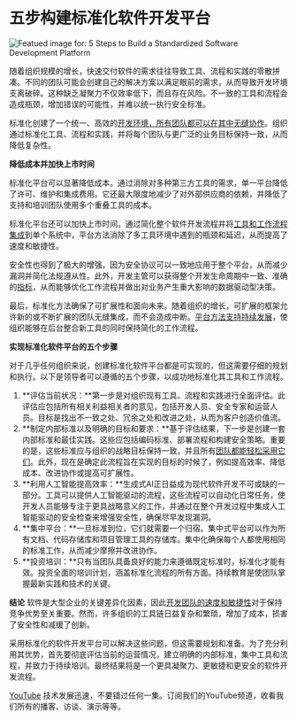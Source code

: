# 五步构建标准化软件开发平台

![Featued image for: 5 Steps to Build a Standardized Software Development Platform](https://cdn.thenewstack.io/media/2025/01/7afa13b3-line-1024x576.jpg)

随着组织规模的增长，快速交付软件的需求往往导致工具、流程和实践的零散拼凑。不同的团队可能会创建自己的解决方案以满足眼前的需求，从而导致开发环境支离破碎。这种缺乏凝聚力不仅效率低下，而且存在风险。不一致的工具和流程会造成瓶颈，增加错误的可能性，并难以统一执行安全标准。

标准化创建了一个统一、高效的[开发环境，所有团队都可以在其中无缝协作](https://thenewstack.io/managing-software-development-team-dynamics-from-within/)。组织通过标准化工具、流程和实践，并将每个团队与更广泛的业务目标保持一致，从而降低复杂性。

**降低成本并加快上市时间**

标准化平台可以显著降低成本。通过消除对多种第三方工具的需求，单一平台降低了许可、维护和集成费用。它还最大限度地减少了对外部供应商的依赖，并降低了支持和培训团队使用多个重叠工具的成本。

标准化平台还可以加快上市时间。通过简化整个软件开发流程并将[工具和工作流程集成](https://thenewstack.io/prepare-developers-for-integrating-ai-into-their-workflows/)到单个系统中，平台方法消除了多工具环境中遇到的瓶颈和延迟，从而提高了速度和敏捷性。

安全性也得到了极大的增强，因为安全协议可以一致地应用于整个平台，从而减少漏洞并简化法规遵从性。此外，开发主管可以获得整个开发生命周期中一致、准确的[指标](https://thenewstack.io/three-key-metrics-to-measure-developer-productivity/)，从而能够优化工作流程并做出对业务产生重大影响的数据驱动型决策。

最后，标准化方法确保了可扩展性和面向未来。随着组织的增长，可扩展的框架允许新的或不断扩展的团队无缝集成，而不会造成中断。[平台方法支持持续发展](https://thenewstack.io/the-birth-and-continuing-evolution-of-platform-engineering/)，使组织能够在后台整合新工具的同时保持简化的工作流程。

**实现标准化软件平台的五个步骤**

对于几乎任何组织来说，创建标准化软件平台都是可实现的，但这需要仔细的规划和执行。以下是领导者可以遵循的五个步骤，以成功地标准化其工具和工作流程。

1. **评估当前状况：**第一步是对组织现有工具、流程和实践进行全面评估。此评估应包括所有相关利益相关者的意见，包括开发人员、安全专家和运营人员。目标是找出不一致之处、冗余之处和改进之处，从而为客户创造价值流。
2. **制定内部标准以及明确的目标和要求：**基于评估结果，下一步是创建一套内部标准和最佳实践。这些应包括编码标准、部署流程和构建安全策略。重要的是，这些标准应与组织的战略目标保持一致，并且所有[团队都能轻松采用它们](https://thenewstack.io/platform-teams-adopt-these-7-developer-productivity-drivers/)。此外，现在是确定此流程旨在实现的目标的时候了，例如提高效率、降低成本、改进协作或提高可扩展性。
3. **利用人工智能提高效率：**生成式AI正日益成为现代软件开发不可或缺的一部分。工具可以提供人工智能驱动的流程，这些流程可以自动化日常任务，使开发人员能够专注于更具战略意义的工作，并通过在整个开发过程中集成人工智能驱动的安全检查来增强安全性，确保尽早发现漏洞。
4. **集中平台：**一旦标准到位，它们就需要一个归宿。集中式平台可以作为所有文档、代码存储库和项目管理工具的存储库。集中化确保每个人都使用相同的标准工作，从而减少摩擦并改进协作。
5. **投资培训：**只有当团队具备良好的能力来遵循既定标准时，标准化才能有效。投资全面的培训计划，涵盖标准化流程的所有方面。持续教育是使团队掌握最新实践和技术的关键。

**结论**
软件是大型企业的关键差异化因素，因此[开发团队的速度和敏捷性](https://thenewstack.io/how-ebay-works-for-developer-speed/)对于保持竞争优势至关重要。然而，许多组织的工具链日益复杂和繁琐，增加了成本，损害了安全性和减缓了创新。

采用标准化的软件开发平台可以解决这些问题，但这需要规划和准备。为了充分利用其优势，首先要彻底评估当前的运营情况，建立明确的内部标准，集中工具和流程，并致力于持续培训。最终结果将是一个更具凝聚力、更敏捷和更安全的软件开发流程。

[YouTube](https://youtube.com/thenewstack?sub_confirmation=1) 技术发展迅速，不要错过任何一集。订阅我们的YouTube频道，收看我们所有的播客、访谈、演示等等。